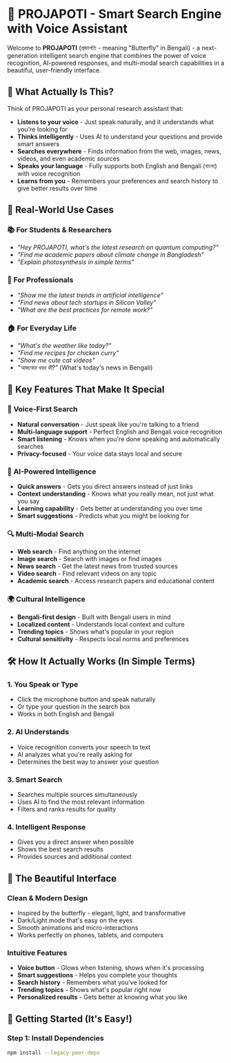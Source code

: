 # 🦋 PROJAPOTI - Smart Search Engine with Voice Assistant

Welcome to **PROJAPOTI** (প্রজাপতি - meaning "Butterfly" in Bengali) - a next-generation intelligent search engine that combines the power of voice recognition, AI-powered responses, and multi-modal search capabilities in a beautiful, user-friendly interface.

## 🌟 What Actually Is This?

Think of PROJAPOTI as your personal research assistant that:
- **Listens to your voice** - Just speak naturally, and it understands what you're looking for
- **Thinks intelligently** - Uses AI to understand your questions and provide smart answers
- **Searches everywhere** - Finds information from the web, images, news, videos, and even academic sources
- **Speaks your language** - Fully supports both English and Bengali (বাংলা) with voice recognition
- **Learns from you** - Remembers your preferences and search history to give better results over time

## 🎯 Real-World Use Cases

### 📚 For Students & Researchers
- *"Hey PROJAPOTI, what's the latest research on quantum computing?"*
- *"Find me academic papers about climate change in Bangladesh"*
- *"Explain photosynthesis in simple terms"*

### 💼 For Professionals
- *"Show me the latest trends in artificial intelligence"*
- *"Find news about tech startups in Silicon Valley"*
- *"What are the best practices for remote work?"*

### 🏠 For Everyday Life
- *"What's the weather like today?"*
- *"Find me recipes for chicken curry"*
- *"Show me cute cat videos"*
- *"আজকের খবর কী?"* (What's today's news in Bengali)

## 🚀 Key Features That Make It Special

### 🎤 **Voice-First Search**
- **Natural conversation** - Just speak like you're talking to a friend
- **Multi-language support** - Perfect English and Bengali voice recognition
- **Smart listening** - Knows when you're done speaking and automatically searches
- **Privacy-focused** - Your voice data stays local and secure

### 🧠 **AI-Powered Intelligence**
- **Quick answers** - Gets you direct answers instead of just links
- **Context understanding** - Knows what you really mean, not just what you say
- **Learning capability** - Gets better at understanding you over time
- **Smart suggestions** - Predicts what you might be looking for

### 🔍 **Multi-Modal Search**
- **Web search** - Find anything on the internet
- **Image search** - Search with images or find images
- **News search** - Get the latest news from trusted sources
- **Video search** - Find relevant videos on any topic
- **Academic search** - Access research papers and educational content

### 🌍 **Cultural Intelligence**
- **Bengali-first design** - Built with Bengali users in mind
- **Localized content** - Understands local context and culture
- **Trending topics** - Shows what's popular in your region
- **Cultural sensitivity** - Respects local norms and preferences

## 🛠️ How It Actually Works (In Simple Terms)

### 1. **You Speak or Type**
- Click the microphone button and speak naturally
- Or type your question in the search box
- Works in both English and Bengali

### 2. **AI Understands**
- Voice recognition converts your speech to text
- AI analyzes what you're really asking for
- Determines the best way to answer your question

### 3. **Smart Search**
- Searches multiple sources simultaneously
- Uses AI to find the most relevant information
- Filters and ranks results for quality

### 4. **Intelligent Response**
- Gives you a direct answer when possible
- Shows the best search results
- Provides sources and additional context

## 🎨 The Beautiful Interface

### **Clean & Modern Design**
- Inspired by the butterfly - elegant, light, and transformative
- Dark/Light mode that's easy on the eyes
- Smooth animations and micro-interactions
- Works perfectly on phones, tablets, and computers

### **Intuitive Features**
- **Voice button** - Glows when listening, shows when it's processing
- **Smart suggestions** - Helps you complete your thoughts
- **Search history** - Remembers what you've looked for
- **Trending topics** - Shows what's popular right now
- **Personalized results** - Gets better at knowing what you like

## 🚀 Getting Started (It's Easy!)

### **Step 1: Install Dependencies**
```bash
npm install --legacy-peer-deps
